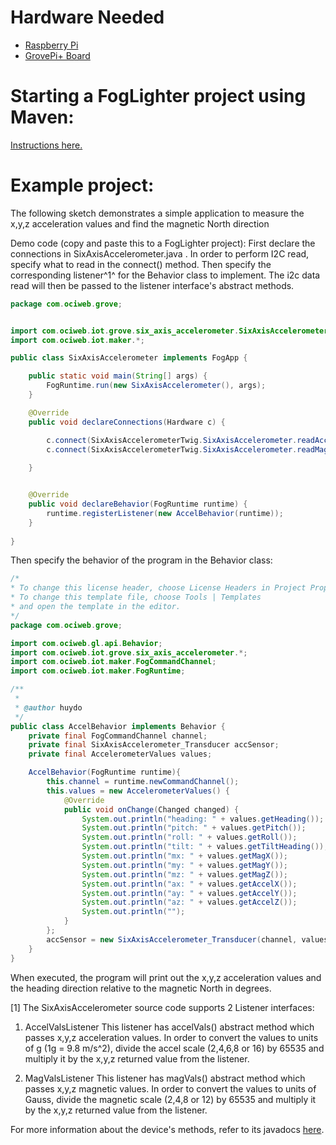 # Hardware Needed
- [Raspberry Pi](https://www.raspberrypi.org/)
- [GrovePi+ Board](https://www.dexterindustries.com/shop/grovepi-board/)

# Starting a FogLighter project using Maven: 
[Instructions here.](https://github.com/oci-pronghorn/FogLighter/blob/master/README.md)

# Example project:
The following sketch demonstrates a simple application to measure the x,y,z acceleration values and find the magnetic North direction

Demo code (copy and paste this to a FogLighter project):
First declare the connections in SixAxisAccelerometer.java . In order to perform I2C read, specify what to read in the connect() method. Then specify the corresponding listener^1^ for the Behavior class to implement. The i2c data read will then be passed to the listener interface's abstract methods. 


```java
package com.ociweb.grove;


import com.ociweb.iot.grove.six_axis_accelerometer.SixAxisAccelerometerTwig;
import com.ociweb.iot.maker.*;

public class SixAxisAccelerometer implements FogApp {

    public static void main(String[] args) {
        FogRuntime.run(new SixAxisAccelerometer(), args);
    }

    @Override
    public void declareConnections(Hardware c) {

        c.connect(SixAxisAccelerometerTwig.SixAxisAccelerometer.readAccel);
        c.connect(SixAxisAccelerometerTwig.SixAxisAccelerometer.readMag);
        
    }


    @Override
    public void declareBehavior(FogRuntime runtime) {
        runtime.registerListener(new AccelBehavior(runtime));
    }
          
}
```


Then specify the behavior of the program in the Behavior class:

```java
/*
* To change this license header, choose License Headers in Project Properties.
* To change this template file, choose Tools | Templates
* and open the template in the editor.
*/
package com.ociweb.grove;

import com.ociweb.gl.api.Behavior;
import com.ociweb.iot.grove.six_axis_accelerometer.*;
import com.ociweb.iot.maker.FogCommandChannel;
import com.ociweb.iot.maker.FogRuntime;

/**
 *
 * @author huydo
 */
public class AccelBehavior implements Behavior {
    private final FogCommandChannel channel;
    private final SixAxisAccelerometer_Transducer accSensor;
    private final AccelerometerValues values;

    AccelBehavior(FogRuntime runtime){
        this.channel = runtime.newCommandChannel();
        this.values = new AccelerometerValues() {
            @Override
            public void onChange(Changed changed) {
                System.out.println("heading: " + values.getHeading());
                System.out.println("pitch: " + values.getPitch());
                System.out.println("roll: " + values.getRoll());
                System.out.println("tilt: " + values.getTiltHeading());
                System.out.println("mx: " + values.getMagX());
                System.out.println("my: " + values.getMagY());
                System.out.println("mz: " + values.getMagZ());
                System.out.println("ax: " + values.getAccelX());
                System.out.println("ay: " + values.getAccelY());
                System.out.println("az: " + values.getAccelZ());
                System.out.println("");
            }
        };
        accSensor = new SixAxisAccelerometer_Transducer(channel, values, values, null);
    }
}
```


When executed, the program will print out the x,y,z acceleration values and the heading direction relative to the magnetic North in degrees.

[1] The SixAxisAccelerometer source code supports 2 Listener interfaces:
1. AccelValsListener
This listener has accelVals() abstract method which passes x,y,z acceleration values. In order to convert the values to units of g (1g = 9.8 m/s^2), divide the accel scale (2,4,6,8 or 16) by 65535 and multiply it by the x,y,z returned value from the listener. 

2. MagValsListener
This listener has magVals() abstract method which passes x,y,z magnetic values. In order to convert the values to units of Gauss, divide the magnetic scale (2,4,8 or 12) by 65535 and multiply it by the x,y,z returned value from the listener. 


For more information about the device's methods, refer to its javadocs [here](https://github.com/oci-pronghorn/FogLight/blob/master/src/main/java/com/ociweb/iot/grove/six_axis_accelerometer/SixAxisAccelerometer_Transducer.java).



